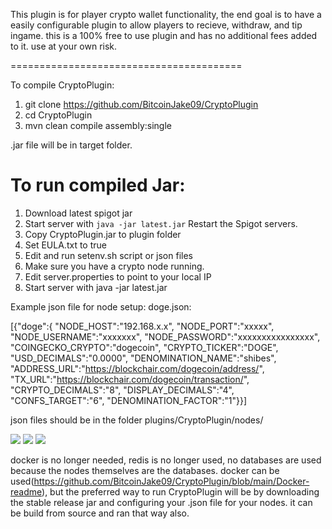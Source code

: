 This plugin is for player crypto wallet functionality, the end goal is to have a easily configurable plugin to allow players to recieve, withdraw, and tip ingame.
this is a 100% free to use plugin and has no additional fees added to it. use at your own risk.



========================================

To compile CryptoPlugin:
1. git clone https://github.com/BitcoinJake09/CryptoPlugin
2. cd CryptoPlugin
3. mvn clean compile assembly:single

.jar file will be in target folder.

To run compiled Jar:
=========================================
1. Download latest spigot jar
2. Start server with ```java -jar latest.jar```
    Restart the Spigot servers.
3. Copy CryptoPlugin.jar to plugin folder
4. Set EULA.txt to true
5. Edit and run setenv.sh script or json files
6. Make sure you have a crypto node running.
7. Edit server.properties to point to your local IP
8. Start server with 
    java -jar latest.jar
    
    
Example json file for node setup:
doge.json:

[{"doge":{
"NODE_HOST":"192.168.x.x",
"NODE_PORT":"xxxxx",
"NODE_USERNAME":"xxxxxxx",
"NODE_PASSWORD":"xxxxxxxxxxxxxxxx",
"COINGECKO_CRYPTO":"dogecoin",
"CRYPTO_TICKER":"DOGE",
"USD_DECIMALS":"0.0000",
"DENOMINATION_NAME":"shibes",
"ADDRESS_URL":"https://blockchair.com/dogecoin/address/",
"TX_URL":"https://blockchair.com/dogecoin/transaction/",
"CRYPTO_DECIMALS":"8",
"DISPLAY_DECIMALS":"4",
"CONFS_TARGET":"6",
"DENOMINATION_FACTOR":"1"}}]

json files should be in the folder plugins/CryptoPlugin/nodes/

![](https://media.discordapp.net/attachments/419294985419096064/846255863877468160/2021-05-24_01.17.54.png?width=802&height=451)
![](https://media.discordapp.net/attachments/419294985419096064/846257822316494858/2021-05-24_01.25.59.png?width=802&height=451)
![](https://media.discordapp.net/attachments/419294985419096064/847268770099626014/2021-05-24_22.32.04.png?width=842&height=451)



docker is no longer needed, redis is no longer used, no databases are used because the nodes themselves are the databases.
docker can be used(https://github.com/BitcoinJake09/CryptoPlugin/blob/main/Docker-readme), but the preferred way to run CryptoPlugin will be by downloading the stable release jar and configuring your .json file for your nodes.
it can be build from source and ran that way also.
